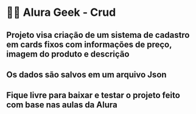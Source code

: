 # 👨‍💻 Alura Geek - Crud

## Projeto visa criação de um sistema de cadastro em cards fixos com informações de preço, imagem do produto e descrição
## Os dados são salvos em um arquivo Json
## Fique livre para baixar e testar o projeto feito com base nas aulas da Alura
